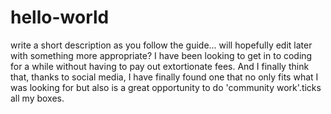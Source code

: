 # hello-world
write a short description as you follow the guide... will hopefully edit later with something more appropriate? 
I have been looking to get in to coding for a while without having to pay out extortionate fees. And I finally think that, thanks to social media, I have finally found one that no only fits what I was looking for but also is a great opportunity to do 'community work'.ticks all my boxes. 

